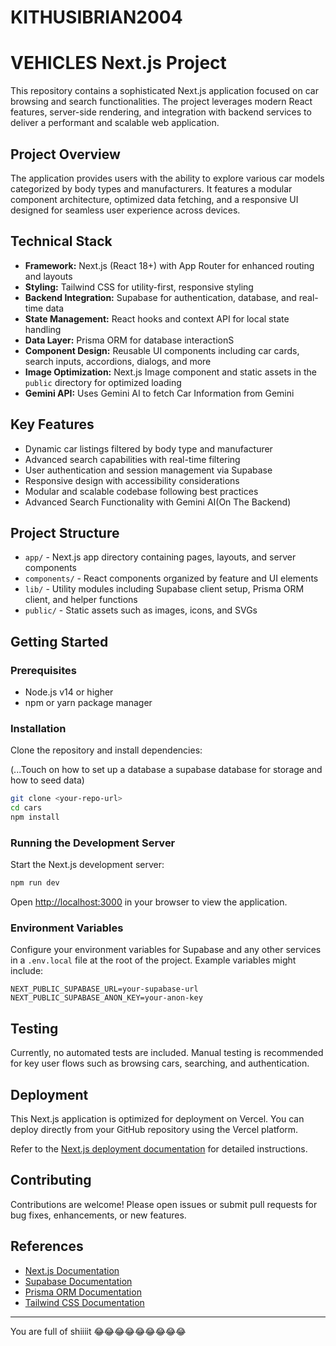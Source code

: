 # KITHUSIBRIAN2004


# VEHICLES Next.js Project

This repository contains a sophisticated Next.js application focused on car browsing and search functionalities. The project leverages modern React features, server-side rendering, and integration with backend services to deliver a performant and scalable web application.

## Project Overview

The application provides users with the ability to explore various car models categorized by body types and manufacturers. It features a modular component architecture, optimized data fetching, and a responsive UI designed for seamless user experience across devices.

## Technical Stack

- **Framework:** Next.js (React 18+) with App Router for enhanced routing and layouts
- **Styling:** Tailwind CSS for utility-first, responsive styling
- **Backend Integration:** Supabase for authentication, database, and real-time data
- **State Management:** React hooks and context API for local state handling
- **Data Layer:** Prisma ORM for database interactionS
- **Component Design:** Reusable UI components including car cards, search inputs, accordions, dialogs, and more
- **Image Optimization:** Next.js Image component and static assets in the `public` directory for optimized loading
-  **Gemini API:** Uses Gemini AI to fetch Car Information from Gemini

## Key Features

- Dynamic car listings filtered by body type and manufacturer
- Advanced search capabilities with real-time filtering
- User authentication and session management via Supabase
- Responsive design with accessibility considerations
- Modular and scalable codebase following best practices
- Advanced Search Functionality with Gemini AI(On The Backend)

## Project Structure

- `app/` - Next.js app directory containing pages, layouts, and server components
- `components/` - React components organized by feature and UI elements
- `lib/` - Utility modules including Supabase client setup, Prisma ORM client, and helper functions
- `public/` - Static assets such as images, icons, and SVGs

## Getting Started

### Prerequisites

- Node.js v14 or higher
- npm or yarn package manager

### Installation

Clone the repository and install dependencies:

(...Touch on how to set up a database a supabase database for storage and how to seed data)

```bash
git clone <your-repo-url>
cd cars
npm install
```

### Running the Development Server

Start the Next.js development server:

```bash
npm run dev
```

Open [http://localhost:3000](http://localhost:3000) in your browser to view the application.

### Environment Variables

Configure your environment variables for Supabase and any other services in a `.env.local` file at the root of the project. Example variables might include:

```
NEXT_PUBLIC_SUPABASE_URL=your-supabase-url
NEXT_PUBLIC_SUPABASE_ANON_KEY=your-anon-key
```

## Testing

Currently, no automated tests are included. Manual testing is recommended for key user flows such as browsing cars, searching, and authentication.

## Deployment

This Next.js application is optimized for deployment on Vercel. You can deploy directly from your GitHub repository using the Vercel platform.

Refer to the [Next.js deployment documentation](https://nextjs.org/docs/app/building-your-application/deploying) for detailed instructions.

## Contributing

Contributions are welcome! Please open issues or submit pull requests for bug fixes, enhancements, or new features.

## References

- [Next.js Documentation](https://nextjs.org/docs)
- [Supabase Documentation](https://supabase.com/docs)
- [Prisma ORM Documentation](https://www.prisma.io/docs/)
- [Tailwind CSS Documentation](https://tailwindcss.com/docs)

---

You are full of shiiiit 😂😂😂😂😂😂😂😂😂
